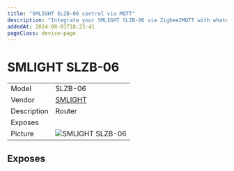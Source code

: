 ```yaml
---
title: "SMLIGHT SLZB-06 control via MQTT"
description: "Integrate your SMLIGHT SLZB-06 via Zigbee2MQTT with whatever smart home infrastructure you are using without the vendor's bridge or gateway."
addedAt: 2024-08-01T18:23:41
pageClass: device-page
---
```


<!-- !!!! -->
<!-- ATTENTION: This file is auto-generated through docgen! -->
<!-- You can only edit the "Notes"-Section between the two comment lines "Notes BEGIN" and "Notes END". -->
<!-- Do not use h1 or h2 heading within "## Notes"-Section. -->
<!-- !!!! -->

# SMLIGHT SLZB-06

|     |     |
|-----|-----|
| Model | SLZB-06  |
| Vendor  | [SMLIGHT](/supported-devices/#v=SMLIGHT)  |
| Description | Router |
| Exposes |  |
| Picture | ![SMLIGHT SLZB-06](https://www.zigbee2mqtt.io/images/devices/SLZB-06.png) |


<!-- Notes BEGIN: You can edit here. Add "## Notes" headline if not already present. -->


<!-- Notes END: Do not edit below this line -->




## Exposes



